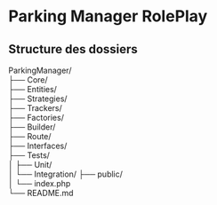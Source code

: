 # Parking Manager RolePlay

## Structure des dossiers

ParkingManager/  
├── Core/  
├── Entities/  
├── Strategies/  
├── Trackers/  
├── Factories/  
├── Builder/  
├── Route/  
├── Interfaces/  
├── Tests/  
│   ├── Unit/  
│   └── Integration/
├── public/  
│   └── index.php  
└── README.md
